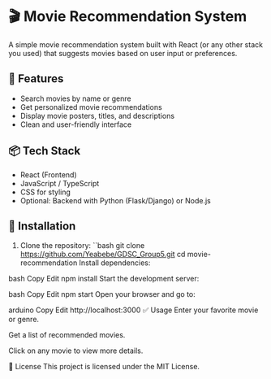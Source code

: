 # 🎬 Movie Recommendation System

A simple movie recommendation system built with React (or any other stack you used) that suggests movies based on user input or preferences.

## 🚀 Features

- Search movies by name or genre
- Get personalized movie recommendations
- Display movie posters, titles, and descriptions
- Clean and user-friendly interface

## 📦 Tech Stack

- React (Frontend)
- JavaScript / TypeScript
- CSS for styling
- Optional: Backend with Python (Flask/Django) or Node.js


## 📁 Installation

1. Clone the repository:
``bash
git clone https://github.com/Yeabebe/GDSC_Group5.git 
cd movie-recommendation
Install dependencies:

bash
Copy
Edit
npm install
Start the development server:

bash
Copy
Edit
npm start
Open your browser and go to:

arduino
Copy
Edit
http://localhost:3000
✅ Usage
Enter your favorite movie or genre.

Get a list of recommended movies.

Click on any movie to view more details.


📄 License
This project is licensed under the MIT License.
